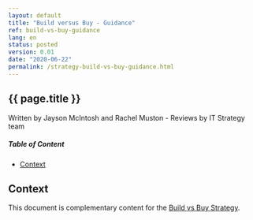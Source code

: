 ```yaml
---
layout: default
title: "Build versus Buy - Guidance"
ref: build-vs-buy-guidance
lang: en
status: posted
version: 0.01
date: "2020-06-22"
permalink: /strategy-build-vs-buy-guidance.html
---
```

<!-- markdownlint-disable MD033 -->
<!-- the below cSpell statement says to ignore any text between HTML tags. E.g. it will ignore "th rowspan='2'" in this string: <th rowspan='2'> -->
<!-- cSpell:ignoreRegExp /\<[^\>]+\>/ -->
## {{ page.title }} <!-- omit in toc -->

Written by Jayson McIntosh and Rachel Muston - Reviews by IT Strategy team

<!-- markdownlint-disable MD001 -->
##### Table of Content <!-- omit in toc -->
<!-- markdownlint-enable MD001 -->

- [Context](#context)

## Context

This document is complementary content for the [Build vs Buy Strategy](strategy-build-vs-buy.html).
